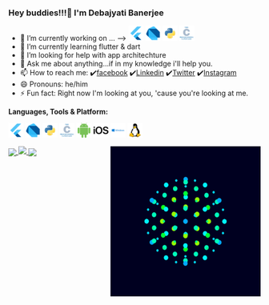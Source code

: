 ### Hey buddies!!!👋 I'm Debajyati Banerjee


<!--
<!-- - 👯 I’m looking to collaborate on ... -->
- 🔭 I’m currently working on ... -->
<code><img height="30" src="https://raw.githubusercontent.com/github/explore/80688e429a7d4ef2fca1e82350fe8e3517d3494d/topics/flutter/flutter.png"></code>
<code><img height="30" src="https://raw.githubusercontent.com/github/explore/80688e429a7d4ef2fca1e82350fe8e3517d3494d/topics/dart/dart.png"></code>
<code><img height="30" src="https://raw.githubusercontent.com/github/explore/80688e429a7d4ef2fca1e82350fe8e3517d3494d/topics/python/python.png"></code>
<code><img height="30" src="https://raw.githubusercontent.com/github/explore/80688e429a7d4ef2fca1e82350fe8e3517d3494d/topics/c/c.png"></code>
- 🌱 I’m currently learning flutter & dart 
- 🤔 I’m looking for help with app architechture
- 💬 Ask me about anything...if in my knowledge i'll help you.
- 📫 How to reach me: ✔️[facebook](https://www.facebook.com/profile.php?id=100009291152517?ref=bookmarks) ✔️[Linkedin](https://www.linkedin.com/in/debajyati-banerjee-794171190/) ✔️[Twitter](https://twitter.com/DebajyatiBaner1) ✔️[Instagram](https://instagram.com/debajyati_banerjee)
- 😄 Pronouns: he/him
- ⚡ Fun fact: Right now I'm looking at you, 'cause you're looking at me. 
<!-- 🔭 Tag: "Your contribution, worlds motivation" ... -->

**Languages, Tools & Platform:**  

<code><img height="30" src="https://raw.githubusercontent.com/github/explore/80688e429a7d4ef2fca1e82350fe8e3517d3494d/topics/flutter/flutter.png"></code>
<code><img height="30" src="https://raw.githubusercontent.com/github/explore/80688e429a7d4ef2fca1e82350fe8e3517d3494d/topics/dart/dart.png"></code>
<code><img height="30" src="https://raw.githubusercontent.com/github/explore/80688e429a7d4ef2fca1e82350fe8e3517d3494d/topics/python/python.png"></code>
<code><img height="30" src="https://raw.githubusercontent.com/github/explore/80688e429a7d4ef2fca1e82350fe8e3517d3494d/topics/c/c.png"></code>
<code><img height="30" src="https://raw.githubusercontent.com/github/explore/80688e429a7d4ef2fca1e82350fe8e3517d3494d/topics/android/android.png"></code>
<code><img height="30" src="https://raw.githubusercontent.com/github/explore/80688e429a7d4ef2fca1e82350fe8e3517d3494d/topics/ios/ios.png"></code>
<code><img height="30" src="https://raw.githubusercontent.com/github/explore/80688e429a7d4ef2fca1e82350fe8e3517d3494d/topics/windows/windows.png"></code>
<code><img height="30" src="https://raw.githubusercontent.com/github/explore/80688e429a7d4ef2fca1e82350fe8e3517d3494d/topics/linux/linux.png"></code>

<a href="https://github.com/debajyatibanerjee0002">
  <img align="center" src="https://github-readme-stats.vercel.app/api/top-langs/?username=debajyatibanerjee0002&show_icons=true&title_color=cd0a0a&icon_color=cd0a0a&text_color=16213e&bg_color=ffffff&hide_langs_below=1" />
  <img src="https://komarev.com/ghpvc/?username=debajyatibanerjee0002&style=flat-square"/>
<img align="right" alt="GIF" src="https://github.com/debajyatibanerjee0002/debajyatibanerjee0002/blob/master/Gif.gif" height=300 width=300/>
</a>
<a href="https://github.com/debajyatibanerjee0002">
<img align="center" src= "https://github-readme-status.vercel.app/api?username=debajyatibanerjee0002&&show_icons=true&bg_color=40,baf1a1,07689f&title_color=cd0a0a&icon_color=cf1b1b&text_color=206a5d">
